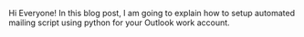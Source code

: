 Hi Everyone! In this blog post, I am going to explain how to setup automated mailing script using python for your Outlook work account. 